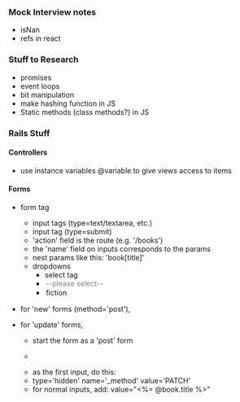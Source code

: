 ### Mock Interview notes
- isNan
- refs in react

### Stuff to Research
- promises
- event loops
- bit manipulation
- make hashing function in JS
- Static methods (class methods?) in JS

### Rails Stuff

#### Controllers
- use instance variables @variable to give views access to items

#### Forms
- form tag
  + input tags (type=text/textarea, etc.)
  + input tag (type=submit)
  + 'action' field is the route (e.g. '/books')
  + the 'name' field on inputs corresponds to the params
  + nest params like this: 'book[title]'
  - dropdowns
    + select tag
    + <option disabled selected> --please select-- </option>
    + <option value="fiction">fiction</option>


- for 'new' forms (method='post'),

- for 'update' forms,
  + start the form as a 'post' form
  + <form action="<%= book_url(@book) %>" method="post">
  + as the first input, do this:
  + type='hidden' name='_method' value='PATCH'
  + for normal inputs, add: value="<%= @book.title %>"